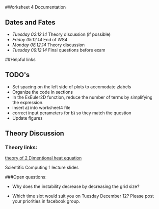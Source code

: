 #Worksheet 4 Documentation

## Dates and Fates
*	*Tuesday 02.12.14* Theory discussion (if possible)
*	*Friday 05.12.14* End of WS4
*	*Monday 08.12.14* Theory discussion
*	*Tuesday 09.12.14* Final questions before exam

##Helpful links


## TODO's

*	Set spacing on the left side of plots to accomodate zlabels
*	Organize the code in sections
*	In the ExEuler2D function, reduce the number of terms by simplifying the expression.
*	insert a) into worksheet4 file
*	correct input perameters for b) so they match the question
*	Update figures

## Theory Discussion
### Theory links:
[theory of 2 Dimentional heat equation](http://ramanujan.math.trinity.edu/rdaileda/teach/s12/m3357/lectures/lecture_3_6_short.pdf)

Scientific Computing 1 lecture slides

###Open questions:
 
*	Why does the instability decrease by decreasing the grid size?

*	Which time slot would suit you on Tuesday December 12? Please post your priorities in facebook group.
